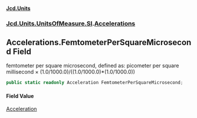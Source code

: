 #### [Jcd.Units](index.md 'index')
### [Jcd.Units.UnitsOfMeasure.SI](Jcd.Units.UnitsOfMeasure.SI.md 'Jcd.Units.UnitsOfMeasure.SI').[Accelerations](Accelerations.md 'Jcd.Units.UnitsOfMeasure.SI.Accelerations')

## Accelerations.FemtometerPerSquareMicrosecond Field

femtometer per square microsecond, defined as: picometer per square millisecond × (1.0/1000.0)/((1.0/1000.0)*(1.0/1000.0))

```csharp
public static readonly Acceleration FemtometerPerSquareMicrosecond;
```

#### Field Value
[Acceleration](Acceleration.md 'Jcd.Units.UnitTypes.Acceleration')